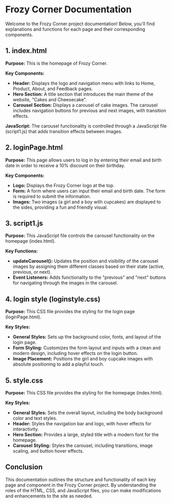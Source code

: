 <!DOCTYPE html>
<html lang="en">
<head>
  <meta charset="UTF-8">
  <meta name="viewport" content="width=device-width, initial-scale=1.0">
  <title>Frozy Corner Documentation</title>
    
</head>
<body>

  <h1>Frozy Corner Documentation</h1>
  <p>Welcome to the Frozy Corner project documentation! Below, you'll find explanations and functions for each page and their corresponding components.</p>

  <h2>1. index.html</h2>
  <p><strong>Purpose:</strong> This is the homepage of Frozy Corner.</p>
  <p><strong>Key Components:</strong></p>
  <ul>
    <li><strong>Header:</strong> Displays the logo and navigation menu with links to Home, Product, About, and Feedback pages.</li>
    <li><strong>Hero Section:</strong> A title section that introduces the main theme of the website, "Cakes and Cheesecake".</li>
    <li><strong>Carousel Section:</strong> Displays a carousel of cake images. The carousel includes navigation buttons for previous and next images, with transition effects.</li>
  </ul>
  <p><strong>JavaScript:</strong> The carousel functionality is controlled through a JavaScript file (script1.js) that adds transition effects between images.</p>

  <h2>2. loginPage.html</h2>
  <p><strong>Purpose:</strong> This page allows users to log in by entering their email and birth date in order to receive a 10% discount on their birthday.</p>
  <p><strong>Key Components:</strong></p>
  <ul>
    <li><strong>Logo:</strong> Displays the Frozy Corner logo at the top.</li>
    <li><strong>Form:</strong> A form where users can input their email and birth date. The form is required to submit the information.</li>
    <li><strong>Images:</strong> Two images (a girl and a boy with cupcakes) are displayed to the sides, providing a fun and friendly visual.</li>
  </ul>

  <h2>3. script1.js</h2>
  <p><strong>Purpose:</strong> This JavaScript file controls the carousel functionality on the homepage (index.html).</p>
  <p><strong>Key Functions:</strong></p>
  <ul>
    <li><strong>updateCarousel():</strong> Updates the position and visibility of the carousel images by assigning them different classes based on their state (active, previous, or next).</li>
    <li><strong>Event Listeners:</strong> Adds functionality to the "previous" and "next" buttons for navigating through the images in the carousel.</li>
  </ul>

  <h2>4. login style (loginstyle.css)</h2>
  <p><strong>Purpose:</strong> This CSS file provides the styling for the login page (loginPage.html).</p>
  <p><strong>Key Styles:</strong></p>
  <ul>
    <li><strong>General Styles:</strong> Sets up the background color, fonts, and layout of the login page.</li>
    <li><strong>Form Styling:</strong> Customizes the form layout and inputs with a clean and modern design, including hover effects on the login button.</li>
    <li><strong>Image Placement:</strong> Positions the girl and boy cupcake images with absolute positioning to add a playful touch.</li>
  </ul>

  <h2>5. style.css</h2>
  <p><strong>Purpose:</strong> This CSS file provides the styling for the homepage (index.html).</p>
  <p><strong>Key Styles:</strong></p>
  <ul>
    <li><strong>General Styles:</strong> Sets the overall layout, including the body background color and text styles.</li>
    <li><strong>Header:</strong> Styles the navigation bar and logo, with hover effects for interactivity.</li>
    <li><strong>Hero Section:</strong> Provides a large, styled title with a modern font for the homepage.</li>
    <li><strong>Carousel Styling:</strong> Styles the carousel, including transitions, image scaling, and button hover effects.</li>
  </ul>

  <h2>Conclusion</h2>
  <p>This documentation outlines the structure and functionality of each key page and component in the Frozy Corner project. By understanding the roles of the HTML, CSS, and JavaScript files, you can make modifications and enhancements to the site as needed.</p>

</body>
</html>
